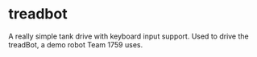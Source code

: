 # treadbot
A really simple tank drive with keyboard input support.  Used to drive the treadBot, a demo robot Team 1759 uses.
